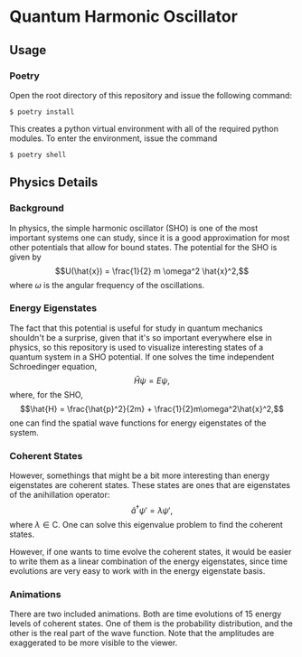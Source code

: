 # Quantum Harmonic Oscillator

## Usage
### Poetry

Open the root directory of this repository and issue the following command:
```
$ poetry install
```
This creates a python virtual environment with all of the required python modules.
To enter the environment, issue the command
```
$ poetry shell
```

## Physics Details

### Background

In physics, the simple harmonic oscillator (SHO) is one of the most important systems one can study, since it is a good approximation for most other potentials that allow for bound states.
The potential for the SHO is given by
$$U(\hat{x}) = \frac{1}{2} m \omega^2 \hat{x}^2,$$
where $\omega$ is the angular frequency of the oscillations.

### Energy Eigenstates

The fact that this potential is useful for study in quantum mechanics shouldn't be a surprise, given that it's so important everywhere else in physics, so this repository is used to visualize interesting states of a quantum system in a SHO potential.
If one solves the time independent Schroedinger equation,
$$\hat{H}\psi = E\psi,$$
where, for the SHO,
$$\hat{H} = \frac{\hat{p}^2}{2m} + \frac{1}{2}m\omega^2\hat{x}^2,$$
one can find the spatial wave functions for energy eigenstates of the system.

### Coherent States

However, somethings that might be a bit more interesting than energy eigenstates are coherent states.
These states are ones that are eigenstates of the anihillation operator:
$$\hat{a}^\dagger \psi' = \lambda \psi',$$
where $\lambda \in \mathrm{C}$.
One can solve this eigenvalue problem to find the coherent states.

However, if one wants to time evolve the coherent states, it would be easier to write them as a linear combination of the energy eigenstates, since time evolutions are very easy to work with in the energy eigenstate basis.

### Animations

There are two included animations.
Both are time evolutions of 15 energy levels of coherent states.
One of them is the probability distribution, and the other is the real part of the wave function.
Note that the amplitudes are exaggerated to be more visible to the viewer.
